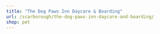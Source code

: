 ```yaml
---
title: "The Dog Paws Inn Daycare & Boarding"
url: /scarborough/the-dog-paws-inn-daycare-and-boarding/
shop: pet
---
```

